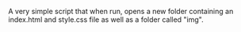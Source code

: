 A very simple script that when run, opens a new folder containing an index.html and style.css file as well as a folder called "img".
